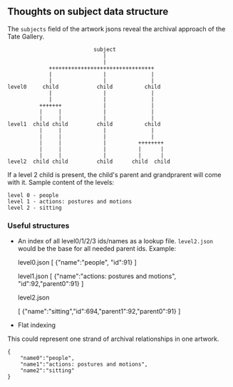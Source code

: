 Thoughts on subject data structure
---

The `subjects` field of the artwork jsons reveal the archival approach of the Tate Gallery.

                               subject
                                  |
                                  |
                 +++++++++++++++++++++++++++++++++
                 |                |              |
                 |                |              |
    level0     child            child          child
                 |                |              |
                 |                |              |
              +++++++             |              |
              |     |             |              |
              |     |             |              |
    level1  child child         child          child
              |     |             |              |
              |     |             |              |
              |     |             |          ++++++++
              |     |             |          |      |
              |     |             |          |      |
    level2  child child         child      child  child


If a level 2 child is present, the child's parent and grandprarent will come with it. Sample content of the levels:

    level 0 - people
    level 1 - actions: postures and motions
    level 2 - sitting

### Useful structures

- An index of all level0/1/2/3 ids/names as a lookup file. `level2.json` would be the base for all needed parent ids. Example:

    level0.json
    [
    	{"name":"people", "id":91}
    ]
    
    level1.json
    [
    	{"name":"actions: postures and motions", "id":92,"parent0":91}
    ]
    
    level2.json
    
    [
    	{"name":"sitting","id":694,"parent1":92,"parent0":91}
    ]

- Flat indexing

This could represent one strand of archival relationships in one artwork.
    
    {
    	"name0":"people",
    	"name1":"actions: postures and motions",
    	"name2":"sitting"
    }
